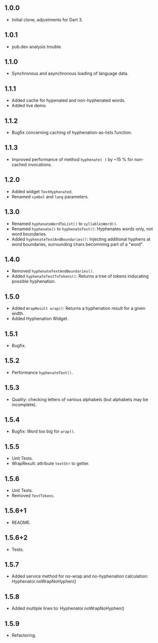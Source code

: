 ## 1.0.0

- Initial clone, adjustments for Dart 3.

## 1.0.1

- pub.dev analysis trouble.

## 1.1.0

- Synchronous and asynchronous loading of language data.

## 1.1.1

- Added cache for hypenated and non-hyphenated words.
- Added live demo.

## 1.1.2

- Bugfix concerning caching of hyphenation-as-lists function.

## 1.1.3

- Improved performance of method `hyphenate( )` by ~15 % for non-cached invocations.

## 1.2.0

- Added widget `TextHyphenated`.
- Renamed `symbol` and `lang` parameters.

## 1.3.0

- Renamed `hyphenateWordToList()` to `syllablesWord()`.
- Renamed `hyphenate()` to `hyphenateText()`: Hyphenates words only, not word boundaries.
- Added `hyphenateTextAndBoundaries()`: Injecting additional hyphens at word boundaries, surrounding chars becomming part of a "word".

## 1.4.0

- Removed `hyphenateTextAndBoundaries()`.
- Added `hyphenateTextToTokens()`: Returns a tree of tokens inducating possible hyphenation.

## 1.5.0

- Added `WrapResult wrap()`: Returns a hyphenation result for a given width.
- Added Hyphenation Widget.

## 1.5.1

- Bugfix.

## 1.5.2

- Performance `hyphenateText()`.

## 1.5.3

- Quality: checking letters of various alphabets (but alphabets may be incomplete).

## 1.5.4

- Bugfix: Word too big for `wrap()`.

## 1.5.5

- Unit Tests.
- WrapResult: attribute `textStr` to getter.

## 1.5.6 

- Unit Tests.
- Removed `TextTokens`.

## 1.5.6+1 

- README.

## 1.5.6+2 

- Tests.

## 1.5.7

- Added service method for no-wrap and no-hyphenation calculation: Hyphenator.noWrapNoHyphen()

## 1.5.8

- Added multiple lines to: Hyphenator.noWrapNoHyphen()

## 1.5.9

- Refactoring.